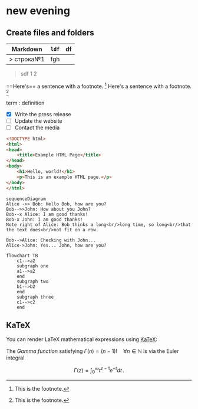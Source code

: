 # new evening
 <h2>Create files and folders</h2>
 
|Markdown|`ldf`  |df
|--------|--|--
|       > строка№1 |  fgh|
> sdf
>1
> 2

==Here's== a sentence with a footnote. [^1]
Here's a sentence with a footnote. [^2]

term
: definition
- [x] Write the press release
- [ ] Update the website
- [ ] Contact the media
 
``` html
<!DOCTYPE html>
<html>
<head>
    <title>Example HTML Page</title>
</head>
<body>
    <h1>Hello, world!</h1>
    <p>This is an example HTML page.</p>
</body>
</html>
```
[^1]: This is the footnote.

```mermaid
sequenceDiagram
Alice ->> Bob: Hello Bob, how are you?
Bob-->>John: How about you John?
Bob--x Alice: I am good thanks!
Bob-x John: I am good thanks!
Note right of Alice: Bob thinks a long<br/>long time, so long<br/>that the text does<br/>not fit on a row.

Bob-->Alice: Checking with John...
Alice->John: Yes... John, how are you?

```
[^2]: This is the footnote.
```mermaid
flowchart TB
    c1-->a2
    subgraph one
    a1-->a2
    end
    subgraph two
    b1-->b2
    end
    subgraph three
    c1-->c2
    end
```

## KaTeX

You can render LaTeX mathematical expressions using [KaTeX](https://khan.github.io/KaTeX/):

The *Gamma function* satisfying $\Gamma(n) = (n-1)!\quad\forall n\in\mathbb N$ is via the Euler integral

$$
\Gamma(z) = \int_0^\infty t^{z-1}e^{-t}dt\,.
$$
